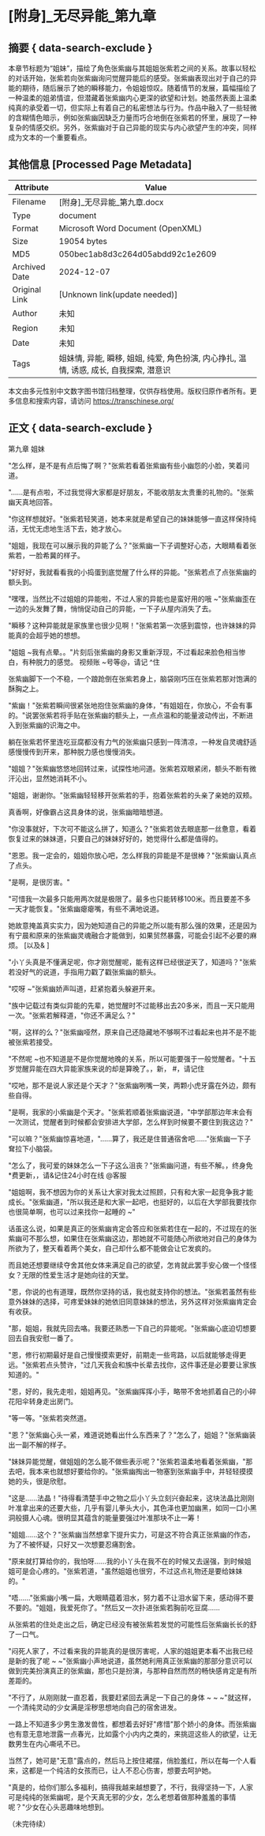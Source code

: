 # [附身]_无尽异能_第九章



## 摘要  { data-search-exclude }

<!-- tcd_abstract -->
本章节标题为“姐妹”，描绘了角色张紫幽与其姐姐张紫若之间的关系。故事以轻松的对话开始，张紫若向张紫幽询问觉醒异能后的感受。张紫幽表现出对于自己的异能的期待，随后展示了她的瞬移能力，令姐姐惊叹。随着情节的发展，篇幅描绘了一种温柔的姐弟情谊，但潜藏着张紫幽内心更深的欲望和计划。她虽然表面上温柔纯真的承受着一切，但实际上有着自己的私密想法与行为。作品中融入了一些轻微的含糊情色暗示，例如张紫幽因缺乏力量而巧合地倒在张紫若的怀里，展现了一种复杂的情感交织。另外，张紫幽对于自己异能的现实与内心欲望产生的冲突，同样成为文本的一个重要看点。

<!-- tcd_abstract_end -->

## 其他信息 [Processed Page Metadata]

| Attribute       | Value                                  |
|-----------------|----------------------------------------|
| Filename        | [附身]_无尽异能_第九章.docx                             |
| Type            | document                                 |
| Format          | Microsoft Word Document (OpenXML)                               |
| Size            | 19054 bytes                           |
| MD5             | 050bec1ab8d3c264d05abdd92c1e2609                                  |
| Archived Date   | 2024-12-07                             |
| Original Link   | [Unknown link(update needed)]                         |
| Author          | 未知                               |
| Region          | 未知                               |
| Date            | 未知                                 |
| Tags            | 姐妹情, 异能, 瞬移, 姐姐, 纯爱, 角色扮演, 内心挣扎, 温情, 诱惑, 成长, 自我探索, 潜意识                                 |

本文由多元性别中文数字图书馆归档整理，仅供存档使用。版权归原作者所有。更多信息和搜索内容，请访问 <https://transchinese.org/>


## 正文 { data-search-exclude }

<!-- tcd_main_text -->
第九章 姐妹

"怎么样，是不是有点后悔了啊？"张紫若看着张紫幽有些小幽怨的小脸，笑着问道。

"......是有点啦，不过我觉得大家都是好朋友，不能收朋友太贵重的礼物的。"张紫幽天真地回答。

"你这样想就好。"张紫若轻笑道，她本来就是希望自己的妹妹能够一直这样保持纯洁，无忧无虑地生活下去，她才放心。

"姐姐，我现在可以展示我的异能了么？"张紫幽一下子调整好心态，大眼睛看着张紫若，一脸希冀的样子。

"好好好，我就看看我的小捣蛋到底觉醒了什么样的异能。"张紫若点了点张紫幽的额头到。

"嘿嘿，当然比不过姐姐的异能啦，不过人家的异能也是蛮好用的哦 ~"张紫幽歪在一边的头发舞了舞，悄悄促动自己的异能，一下子从屋内消失了去。

"瞬移？这种异能就是家族里也很少见啊！"张紫若第一次感到震惊，也许妹妹的异能真的会超乎她的想想。

"姐姐 ~我有点晕。。"片刻后张紫幽的身影又重新浮现，不过看起来脸色相当惨白，有种脱力的感觉。 视频账 ~号等@，请记 ^住

张紫幽脚下一个不稳，一个踉跄倒在张紫若身上，脑袋刚巧压在张紫若那对饱满的酥胸之上。

"紫幽！"张紫若瞬间很紧张地抱住张紫幽的身体，"有姐姐在，你放心，不会有事的。"说罢张紫若将手贴在张紫幽的额头上，一点点温和的能量波动传出，不断进入到张紫幽的识海之中。

躺在张紫若怀里连吃豆腐都没有力气的张紫幽只感到一阵清凉，一种发自灵魂舒适感慢慢传到开来，那种脱力感也慢慢消失。

"姐姐？"张紫幽悠悠地回转过来，试探性地问道。张紫若双眼紧闭，额头不断有微汗沁出，显然她消耗不小。

"姐姐，谢谢你。"张紫幽轻轻移开张紫若的手，抱着张紫若的头亲了亲她的双颊。

真香啊，好像霸占这具身体的说，张紫幽暗暗想道。

"你没事就好，下次可不能这么拼了，知道么？"张紫若敛去眼底那一丝惫意，看着恢复过来的妹妹道，只要自己的妹妹好好的，她觉得什么都是值得的。

"恩恩。我一定会的，姐姐你放心吧，怎么样我的异能是不是很棒？"张紫幽认真点了点头。

"是啊，是很厉害。"

"可惜我一次最多只能用两次就是极限了。最多也只能转移100米。而且要差不多一天才能恢复。"张紫幽瘪瘪嘴，有些不满地说道。

她故意掩盖真实实力，因为她知道自己的异能之所以能有那么强的效果，还是因为有宁晨和原来的张紫幽灵魂融合才能做到，如果贸然暴露，可能会引起不必要的麻烦。 [以及& ]

"小丫头真是不懂满足呢，你才刚觉醒呢，能有这样已经很逆天了，知道吗？"张紫若没好气的说道，手指用力戳了戳张紫幽的额头。

"哎呀 ~"张紫幽娇声叫道，赶紧抱着头躲避开来。

"族中记载过有类似异能的先辈，她觉醒时不过能移出去20多米，而且一天只能用一次。"张紫若解释道，"你还不满足么？"

"啊，这样的么？"张紫幽哑然，原来自己还隐藏地不够啊不过看起来也并不是不能被张紫若接受。

"不然呢 ~也不知道是不是你觉醒地晚的关系，所以可能要强于一般觉醒者。"十五岁觉醒异能在四大异能家族来说的却是算晚了。，新， #，请记住

"哎吔，那不是说人家还是个天才？"张紫幽咧嘴一笑，两颗小虎牙露在外边，颇有些自得。

"是啊，我家的小紫幽是个天才。"张紫若顺着张紫幽说道，"中学部那边年末会有一次测试，觉醒者到时候都会安排进大学部，怎么样到时候要不要住到我这边？"

"可以嘛？"张紫幽惊喜地道，"......算了，我还是住普通宿舍吧......"张紫幽一下子耷拉下小脑袋。

"怎么了，我可爱的妹妹怎么一下子这么沮丧？"张紫幽问道，有些不解。，终身免 *费更新，，请&记住24小时在线 @客服

"姐姐啊，我不想因为你的关系让大家对我太过照顾，只有和大家一起竞争我才能成长。"张紫幽道，"所以我还是和大家一起吧，也挺好的，以后在大学部我要找你也很简单啊，也可以过来找你一起睡的 ~"

话虽这么说，如果是真正的张紫幽肯定会答应和张紫若住在一起的，不过现在的张紫幽可不那么想，如果住在张紫幽这边，那她就不可能随心所欲地对自己的身体为所欲为了，整天看着两个美女，自己却什么都不能做会让它发疯的。

而且她还想要继续夺舍其他女体来满足自己的欲望，怎肯就此罢手安心做一个怪怪女？无限的性爱生活才是她向往的天堂。

"恩，你说的也有道理，既然你坚持的话，我也就支持你的想法。"张紫若虽然有些意外妹妹的选择，可疼爱妹妹的她依旧同意妹妹的想法，另外这样对张紫幽肯定会有收获。

"那，姐姐，我就先回去咯。我要还熟悉一下自己的异能呢。"张紫幽心底迫切想要回去自我安慰一番了。

"恩，修行初期最好是自己慢慢摸索更好，前期走一些弯路，以后就能够走得更远。"张紫若点头赞许，"过几天我会和族中长辈去找你，这件事还是必要要让家族知道的。"

"恩，好的，我先走啦，姐姐再见。"张紫幽挥挥小手，略带不舍地抓着自己的小碎花阳伞转身走出房门。

"等一等。"张紫若突然道。

"恩？"张紫幽心头一紧，难道说她看出什么东西来了？"怎么了，姐姐？"张紫幽装出一副不解的样子。

"妹妹异能觉醒，做姐姐的怎么能不做些表示呢？"张紫若温柔地看着张紫幽，"那去吧，我本来也就想好要给你的。"张紫幽掏出一物塞到张紫幽手中，并轻轻摸摸她的头，很是欣慰。

"这是......法晶！"待得看清楚手中之物之后小丫头立刻兴奋起来，这块法晶比刚刚叶准拿出来的还要大些，几乎有婴儿拳头大小，其色泽也更加幽黑，如同一口小黑洞般摄人心魂。很明显其蕴含的能量要强过叶准那块不止一筹！

"姐姐......这个？"张紫幽当然想拿下提升实力，可是这不符合真正张紫幽的作态，为了不被怀疑，只好又一次想要忍痛割舍。

"原来就打算给你的，我怕呀......我的小丫头在我不在的时候又去逞强，到时候姐姐可是会心疼的。"张紫若道，"虽然姐姐也很穷，不过这点礼物还是要给妹妹的。"

"唔......"张紫幽小嘴一扁，大眼睛蕴着泪水，努力着不让泪水留下来，感动得不要不要的。"姐姐，我爱死你了。"然后又一次扑进张紫若胸前吃豆腐......

从张紫若的住处走出之后，确定已经没有被张紫若发觉的可能性后张紫幽长长的舒了一口气。

"闷死人家了，不过看来我的异能真的是很厉害呢，人家的姐姐更本看不出我已经是新的我了呢 ~ ~"张紫幽小声地说道，虽然她利用真正张紫幽的那部分意识可以做到完美扮演真正的张紫幽，那也只是扮演，与那种自然而然的畅快感肯定是有所差距的。

"不行了，从刚刚就一直忍着，我要赶紧回去满足一下自己的身体 ~ ~ ~"就这样，一个清纯灵动的少女满是淫秽思想地向自己的宿舍进发。

一路上不知道多少男生激发兽性，都想着去好好"疼惜"那个娇小的身体。而张紫幽也有意无意地泄露一点春光，比如露个小内内之类的，来挑逗这些人的欲望，让无数男生在内心嘶吼不已。

当然了，她可是"无意"露点的，然后马上按住裙摆，俏脸羞红，所以在每一个人看来，这都是一个纯洁的女孩而已，让人不忍心伤害，想要去呵护她。

"真是的，给你们那么多福利，搞得我越来越想要了，不行，我得坚持一下，人家可是纯纯的张紫幽呢，是个天真无邪的少女，怎么老想着做那种羞羞的事情呢？"少女在心头恶趣味地想到。

（未完待续）
<!-- tcd_main_text_end -->

